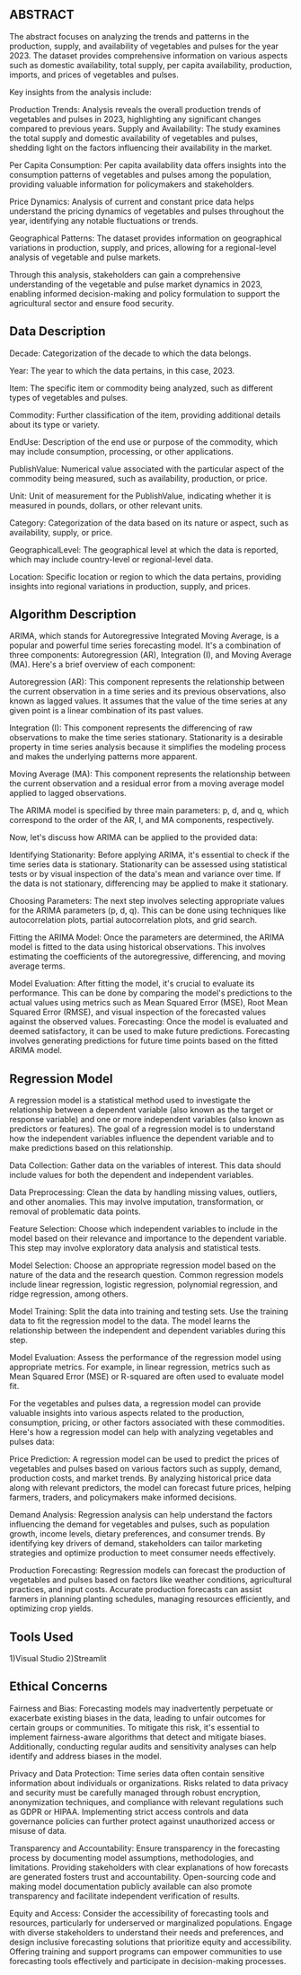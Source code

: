 <H2>ABSTRACT</H2>
The abstract focuses on analyzing the trends and patterns in the production, supply, and availability of vegetables and pulses for the year 2023. 
The dataset provides comprehensive information on various aspects such as domestic availability, total supply, per capita availability, production, imports, and prices of vegetables and pulses.

Key insights from the analysis include:

Production Trends: Analysis reveals the overall production trends of vegetables and pulses in 2023, highlighting any significant changes compared to previous years.
Supply and Availability: The study examines the total supply and domestic availability of vegetables and pulses, shedding light on the factors influencing their availability in the market.

Per Capita Consumption: Per capita availability data offers insights into the consumption patterns of vegetables and pulses among the population, providing valuable information for policymakers and stakeholders.

Price Dynamics: Analysis of current and constant price data helps understand the pricing dynamics of vegetables and pulses throughout the year, identifying any notable fluctuations or trends.

Geographical Patterns: The dataset provides information on geographical variations in production, supply, and prices, allowing for a regional-level analysis of vegetable and pulse markets.

Through this analysis, stakeholders can gain a comprehensive understanding of the vegetable and pulse market dynamics in 2023, enabling informed decision-making and policy formulation to support the agricultural sector and ensure food security.


<H2>Data Description</H2>

Decade: Categorization of the decade to which the data belongs.

Year: The year to which the data pertains, in this case, 2023.

Item: The specific item or commodity being analyzed, such as different types of vegetables and pulses.

Commodity: Further classification of the item, providing additional details about its type or variety.

EndUse: Description of the end use or purpose of the commodity, which may include consumption, processing, or other applications.

PublishValue: Numerical value associated with the particular aspect of the commodity being measured, such as availability, production, or price.

Unit: Unit of measurement for the PublishValue, indicating whether it is measured in pounds, dollars, or other relevant units.

Category: Categorization of the data based on its nature or aspect, such as availability, supply, or price.

GeographicalLevel: The geographical level at which the data is reported, which may include country-level or regional-level data.

Location: Specific location or region to which the data pertains, providing insights into regional variations in production, supply, and prices.

<H2>Algorithm Description</H2>
ARIMA, which stands for Autoregressive Integrated Moving Average, is a popular and powerful time series forecasting model. It's a combination of three components: Autoregression (AR), Integration (I), and Moving Average (MA). Here's a brief overview of each component:

Autoregression (AR): This component represents the relationship between the current observation in a time series and its previous observations, also known as lagged values. It assumes that the value of the time series at any given point is a linear combination of its past values.

Integration (I): This component represents the differencing of raw observations to make the time series stationary. Stationarity is a desirable property in time series analysis because it simplifies the modeling process and makes the underlying patterns more apparent.

Moving Average (MA): This component represents the relationship between the current observation and a residual error from a moving average model applied to lagged observations.

The ARIMA model is specified by three main parameters: p, d, and q, which correspond to the order of the AR, I, and MA components, respectively.

Now, let's discuss how ARIMA can be applied to the provided data:

Identifying Stationarity: Before applying ARIMA, it's essential to check if the time series data is stationary. Stationarity can be assessed using statistical tests or by visual inspection of the data's mean and variance over time. If the data is not stationary, differencing may be applied to make it stationary.

Choosing Parameters: The next step involves selecting appropriate values for the ARIMA parameters (p, d, q). This can be done using techniques like autocorrelation plots, partial autocorrelation plots, and grid search.

Fitting the ARIMA Model: Once the parameters are determined, the ARIMA model is fitted to the data using historical observations. This involves estimating the coefficients of the autoregressive, differencing, and moving average terms.

Model Evaluation: After fitting the model, it's crucial to evaluate its performance. This can be done by comparing the model's predictions to the actual values using metrics such as Mean Squared Error (MSE), Root Mean Squared Error (RMSE), and visual inspection of the forecasted values against the observed values.
Forecasting: Once the model is evaluated and deemed satisfactory, it can be used to make future predictions. Forecasting involves generating predictions for future time points based on the fitted ARIMA model.

<H2>Regression Model</H2>

A regression model is a statistical method used to investigate the relationship between a dependent variable (also known as the target or response variable) and one or more independent variables (also known as predictors or features). The goal of a regression model is to understand how the independent variables influence the dependent variable and to make predictions based on this relationship.


Data Collection: Gather data on the variables of interest. This data should include values for both the dependent and independent variables.

Data Preprocessing: Clean the data by handling missing values, outliers, and other anomalies. This may involve imputation, transformation, or removal of problematic data points.


Feature Selection: Choose which independent variables to include in the model based on their relevance and importance to the dependent variable. This step may involve exploratory data analysis and statistical tests.

Model Selection: Choose an appropriate regression model based on the nature of the data and the research question. Common regression models include linear regression, logistic regression, polynomial regression, and ridge regression, among others.

Model Training: Split the data into training and testing sets. Use the training data to fit the regression model to the data. The model learns the relationship between the independent and dependent variables during this step.

Model Evaluation: Assess the performance of the regression model using appropriate metrics. For example, in linear regression, metrics such as Mean Squared Error (MSE) or R-squared are often used to evaluate model fit.

For the vegetables and pulses data, a regression model can provide valuable insights into various aspects related to the production, consumption, pricing, or other factors associated with these commodities. Here's how a regression model can help with analyzing vegetables and pulses data:

Price Prediction: A regression model can be used to predict the prices of vegetables and pulses based on various factors such as supply, demand, production costs, and market trends. By analyzing historical price data along with relevant predictors, the model can forecast future prices, helping farmers, traders, and policymakers make informed decisions.

Demand Analysis: Regression analysis can help understand the factors influencing the demand for vegetables and pulses, such as population growth, income levels, dietary preferences, and consumer trends. By identifying key drivers of demand, stakeholders can tailor marketing strategies and optimize production to meet consumer needs effectively.

Production Forecasting: Regression models can forecast the production of vegetables and pulses based on factors like weather conditions, agricultural practices, and input costs. Accurate production forecasts can assist farmers in planning planting schedules, managing resources efficiently, and optimizing crop yields.


<H2>Tools Used</H2> 
1)Visual Studio
2)Streamlit


<H2>Ethical Concerns</H2> 

Fairness and Bias: Forecasting models may inadvertently perpetuate or exacerbate existing biases in the data, leading to unfair outcomes for certain groups or communities. To mitigate this risk, it's essential to implement fairness-aware algorithms that detect and mitigate biases. Additionally, conducting regular audits and sensitivity analyses can help identify and address biases in the model.


Privacy and Data Protection: Time series data often contain sensitive information about individuals or organizations. Risks related to data privacy and security must be carefully managed through robust encryption, anonymization techniques, and compliance with relevant regulations such as GDPR or HIPAA. Implementing strict access controls and data governance policies can further protect against unauthorized access or misuse of data.


Transparency and Accountability: Ensure transparency in the forecasting process by documenting model assumptions, methodologies, and limitations. Providing stakeholders with clear explanations of how forecasts are generated fosters trust and accountability. Open-sourcing code and making model documentation publicly available can also promote transparency and facilitate independent verification of results.


Equity and Access: Consider the accessibility of forecasting tools and resources, particularly for underserved or marginalized populations. Engage with diverse stakeholders to understand their needs and preferences, and design inclusive forecasting solutions that prioritize equity and accessibility. Offering training and support programs can empower communities to use forecasting tools effectively and participate in decision-making processes.


